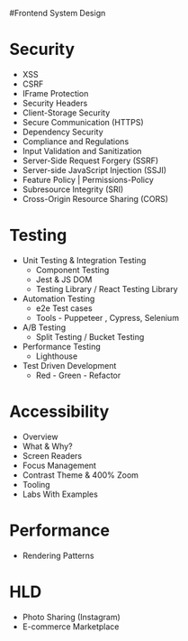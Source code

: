 #Frontend System Design


# Security
- XSS
- CSRF
- IFrame Protection
- Security Headers
- Client-Storage Security
- Secure Communication (HTTPS)
- Dependency Security
- Compliance and Regulations
- Input Validation and Sanitization
- Server-Side Request Forgery (SSRF)
- Server-side JavaScript Injection (SSJI)
- Feature Policy | Permissions-Policy
- Subresource Integrity (SRI)
- Cross-Origin Resource Sharing (CORS)


# Testing
-  Unit Testing & Integration Testing
    - Component Testing
    - Jest & JS DOM
    - Testing Library / React Testing Library
- Automation Testing
    - e2e Test cases
    - Tools - Puppeteer , Cypress, Selenium
 - A/B Testing
    - Split Testing / Bucket Testing
 - Performance Testing
    - Lighthouse
 - Test Driven Development
    - Red - Green - Refactor

# Accessibility
- Overview
- What & Why?
- Screen Readers
- Focus Management
- Contrast Theme & 400% Zoom
- Tooling
- Labs With Examples

# Performance

- Rendering Patterns

# HLD

- Photo Sharing (Instagram)
- E-commerce Marketplace
